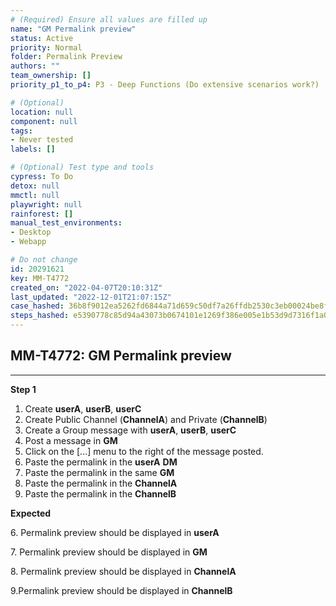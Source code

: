 ```yaml
---
# (Required) Ensure all values are filled up
name: "GM Permalink preview"
status: Active
priority: Normal
folder: Permalink Preview
authors: ""
team_ownership: []
priority_p1_to_p4: P3 - Deep Functions (Do extensive scenarios work?)

# (Optional)
location: null
component: null
tags: 
- Never tested
labels: []

# (Optional) Test type and tools
cypress: To Do
detox: null
mmctl: null
playwright: null
rainforest: []
manual_test_environments: 
- Desktop
- Webapp

# Do not change
id: 20291621
key: MM-T4772
created_on: "2022-04-07T20:10:31Z"
last_updated: "2022-12-01T21:07:15Z"
case_hashed: 36b8f9012ea5262fd6844a71d659c50df7a26ffdb2530c3eb00024be8f6b2d42fc9e25050f6c4164c866b4a2aac5c02e
steps_hashed: e5390778c85d94a43073b0674101e1269f386e005e1b53d9d7316f1a0591adaa2d27641e7f4a2b3015877e2fa47023fe
---
```


<!-- (Auto-generated) Based on frontmatter's "key" and "name" -->

## MM-T4772: GM Permalink preview

---

**Step 1**

1. Create **userA**, **userB**, **userC**
2. Create Public Channel (**ChannelA**) and Private (**ChannelB**)
3. Create a Group message with **userA**, **userB**, **userC**
4. Post a message in **GM**
5. Click on the \[...] menu to the right of the message posted.
6. Paste the permalink in the **userA** **DM**
7. Paste the permalink in the same **GM**
8. Paste the permalink in the **ChannelA**
9. Paste the permalink in the **ChannelB**

**Expected**

6\. Permalink preview should be displayed in **userA**

7\. Permalink preview should be displayed in **GM**

8\. Permalink preview should be displayed in **ChannelA**

9.Permalink preview should be displayed in **ChannelB**
